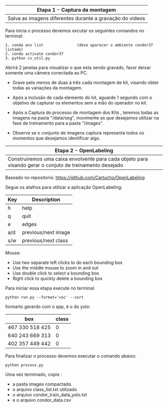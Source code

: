 
|Etapa 1 - Captura da montagem  | 
| --- | 
|Salva as imagens diferentes durante a gravação do videos|

Para inicia o processo devemos excutar os seguintes comandos no terminal:
~~~ shell command
1. conda env list               (deve aparecer o ambiente condor37 listado)
2. conda activate condor37          
3. python cv_util.py
~~~

Abrirá 2 janelas para visualizar o que esta sendo gravado, favor deixar somente uma câmera conectada ao PC.

- Grave pelo menos de duas à três cada montagem de kit, visando obter todas as variações da montagem.
- Após a inclusão de cada elemento do kit, aguarde 1 segundo com o objetivo de capturar os elementos 
sem a mão do operador no kit.

- Após a Captura do processo de montagem dos Kits , teremos todas as imagens na pasta "/data/seg", 
movimente as que desejamos utilizar na fase de treinamento para a pasta "/images".

- Observe se o conjunto de imagens captura representa todos os momentos que desejamos identificar algo.


|Etapa 2 - OpenLabeling  | 
| --- | 
|Construiremos uma caixa envolvente para cada objeto para visando gerar o conjuto de treinamento desejado |

Baseado no repositorio: https://github.com/Cartucho/OpenLabeling
 
Segue os atalhos para utilizar a aplicação OpenLabeling: 

| Key | Description |
| --- | --- |
| h | help |
| q | quit |
| e | edges |
| a/d | previous/next image |
| s/w | previous/next class |


Mouse:
  - Use two separate left clicks to do each bounding box
  - Use the middle mouse to zoom in and out
  - Use double click to select a bounding box
  - Right click to quickly delete a bounding box

Para iniciar essa etapa execute no terminal:
~~~ shell command
python run.py --format='voc' --sort
~~~ 

formarto gerardo com o app, é o do yolo:

| box | class|
| --- | --- |
467 330 518 425 | 0
640 243 669 313 | 0
402 357 449 442 | 0


Para finalizar o processo devemos executar o comando abaixo:

~~~ shell command
python process.py
~~~ 

Uma vez terminado, copie :
 - a pasta images compactada.
 - o arquivo class_list.txt utilizado
 - o arquivo condor_train_data_yolo.txt
 - e o arquivo condor_data.csv